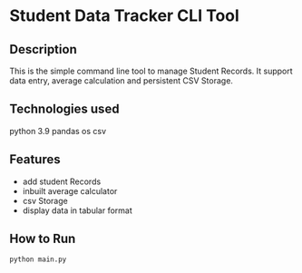 # Student Data Tracker CLI Tool

## Description
This is the simple command line tool to manage Student Records. It support data entry, average calculation and persistent CSV Storage.

## Technologies used
python 3.9
pandas
os
csv

## Features
 - add student Records
 - inbuilt average calculator
 - csv Storage
 - display data in tabular format


## How to Run
``` bash
python main.py